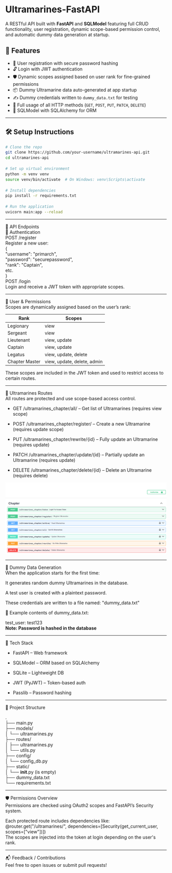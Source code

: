 # Ultramarines-FastAPI

A RESTful API built with **FastAPI** and **SQLModel** featuring full CRUD functionality, user registration, dynamic scope-based permission control, and automatic dummy data generation at startup.

## 🚀 Features

- 🔐 User registration with secure password hashing
- 🔓 Login with JWT authentication
- 🛡️ Dynamic scopes assigned based on user rank for fine-grained permissions
- 📦 Dummy Ultramarine data auto-generated at app startup
- ✍️ Dummy credentials written to `dummy_data.txt` for testing
- 📡 Full usage of all HTTP methods (`GET`, `POST`, `PUT`, `PATCH`, `DELETE`)
- 🧠 SQLModel with SQLAlchemy for ORM

---

## 🛠️ Setup Instructions

```bash
# Clone the repo
git clone https://github.com/your-username/ultramarines-api.git
cd ultramarines-api

# Set up virtual environment
python -m venv venv
source venv/bin/activate  # On Windows: venv\Scripts\activate

# Install dependencies
pip install -r requirements.txt

# Run the application
uvicorn main:app --reload
```

---

📘 API Endpoints  
🔐 Authentication  
POST /register  
Register a new user:  
{  
"username": "primarch",  
"password": "securepassword",  
"rank": "Captain",  
etc.  
}  
POST /login  
Login and receive a JWT token with appropriate scopes.

---

👤 User & Permissions  
Scopes are dynamically assigned based on the user’s rank:

| Rank           | Scopes                      |
| -------------- | --------------------------- |
| Legionary      | view                        |
| Sergeant       | view                        |
| Lieutenant     | view, update                |
| Captain        | view, update                |
| Legatus        | view, update, delete        |
| Chapter Master | view, update, delete, admin |

These scopes are included in the JWT token and used to restrict access to certain routes.

---

🧪 Ultramarines Routes  
All routes are protected and use scope-based access control.

- GET /ultramarines_chapter/all/ – Get list of Ultramarines (requires view scope)

- POST /ultramarines_chapter/register/ – Create a new Ultramarine (requires update scope)

- PUT /ultramarines_chapter/rewrite/{id} – Fully update an Ultramarine (requires update)

- PATCH /ultramarines_chapter/update/{id} – Partially update an Ultramarine (requires update)

- DELETE /ultramarines_chapter/delete/{id} – Delete an Ultramarine (requires delete)

![alt text](image.png)

---

🧪 Dummy Data Generation  
When the application starts for the first time:

It generates random dummy Ultramarines in the database.

A test user is created with a plaintext password.

These credentials are written to a file named: "dummy_data.txt"

🔐 Example contents of dummy_data.txt:

test_user: test123  
 **Note: Password is hashed in the database**

---

🧩 Tech Stack

- FastAPI – Web framework

- SQLModel – ORM based on SQLAlchemy

- SQLite – Lightweight DB

- JWT (PyJWT) – Token-based auth

- Passlib – Password hashing

---

📂 Project Structure

.  
├── main.py  
├── models/  
│ └── ultramarines.py  
├── routes/  
│ ├── ultramarines.py  
│ └── utils.py  
├── config/  
│ └── config_db.py  
├── static/  
│ └── **init**.py (is empty)  
├── dummy_data.txt  
└── requirements.txt

---

🛡️ Permissions Overview  
Permissions are checked using OAuth2 scopes and FastAPI’s Security system.

Each protected route includes dependencies like:  
@router.get("/ultramarines/", dependencies=[Security(get_current_user, scopes=["view"])])  
The scopes are injected into the token at login depending on the user's rank.

---

📬 Feedback / Contributions  
Feel free to open issues or submit pull requests!
